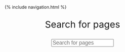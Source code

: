 {% include navigation.html %}

<p style="font-size: 30px; text-align: center">Search for pages</p>
<input style="margin-left: 30%; margin-right: 30%; font-size: 17.5px; height: 25px; width: 40%" type="text" id="SearchInput" onkeyup="SearchMain(list = websitePages, textcolor = '#c7ffd6', nullcolor = '#e30202', SearchID = 'SearchInput', ResultID = 'SearchResult', DebugMode = false)" placeholder="Search for pages" title="Search for pages">
<br>
<p style="margin-left: 30%; margin-right: 30%; width: 40%" id="SearchResult"></p>
<script>
        // this is an array that includes most of our website's pages.
        // each object in the list has a name and a path.
        // the name will be checked against the user's input to check which object should be selected to return.
        // the path is used to create a link to the desired page
        let websitePages =
            [
                {"name":"Test Prep", "path":"/DataStructures/study"},
                {"name":"Project Documentation", "path":"/DataStructures/project_doc"},
                {"name":"Create Task Documentation", "path":"/DataStructures/ct_doc"},
                {"name":"Home", "path":"/DataStructures/"}

            ] ;

        function SearchMain(list = websitePages, textcolor = 'white',nullcolor = 'red', SearchID = 'SearchInput', ResultID = 'SearchResult', DebugMode = false, NoRText = 'No Results') {
            let input = document.getElementById(SearchID);
            let filter = input.value.toUpperCase(); // the user's input is changed to uppercase so that the search is not case-sensitive
            document.getElementById(ResultID).innerHTML = '| ' // this line makes the output blank whenever the function is called so that previous information is removed
            if (DebugMode === false) {
                for (x = 0; x < list.length; x++) { // this section goes through the items in my array and checks if the user's input is the same as any object name
                    if (list[x].name.toUpperCase().includes(filter)) { //using include function allows users to only input part of the page name instead of the whole thing
                        let link = list[x].path;
                        let title = list[x].name;
                        let output = `<a class='intlink' href='${link}'>${title}</a>` + ' | '; //this allows multiple links to be included in the result
                        document.getElementById(ResultID).innerHTML += output
                        document.getElementById(ResultID).style.color = 'grey'
                        let intlink = document.getElementsByClassName('intlink')
                        for (y = 0; y < intlink.length; y++) {
                            intlink[y].style.color = textcolor
                        }
                    }
                    if (filter === '') { //in case the user leaves the input blank, this statements causes the function to return "No Results"
                        document.getElementById(ResultID).innerHTML = NoRText
                        document.getElementById(ResultID).style.color = nullcolor
                    }
                }
            }
            else {
                for (i = 0; i < list.length; i++) {
                    let link = list[i].path
                    let title = list[i].name
                    let output = `<a href='${link}'>${title}</a>` + ' | ' //this allows multiple links to be included in the result
                    document.getElementById(ResultID).innerHTML += output
                    document.getElementById(ResultID).style.color = textcolor
                }
                document.getElementById(ResultID).innerHTML += '<br>' + `<p id='NoRText'>${NoRText}</p>`
                document.getElementById('NoRText').style.color = nullcolor
                }
        }
    </script>

<br>

{% include_relative README.md %}
